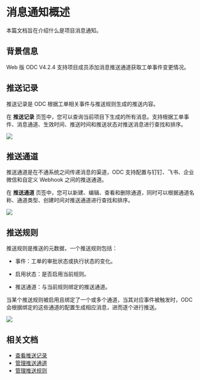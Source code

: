 # 消息通知概述

本篇文档旨在介绍什么是项目消息通知。

## 背景信息

Web 版 ODC V4.2.4 支持项目成员添加消息推送通道获取工单事件变更情况。

## 推送记录

推送记录是 ODC 根据工单相关事件与推送规则生成的推送内容。

在 **推送记录** 页签中，您可以查询当前项目下生成的所有消息。支持根据工单事件、消息通道、生效时间、推送时间和推送状态对推送消息进行查找和排序。

<img src="https://obbusiness-private.oss-cn-shanghai.aliyuncs.com/doc/img/odc/431/950.notification-management/100.overview/1.png">

## 推送通道

推送通道是在不通系统之间传递消息的渠道，ODC 支持配置与钉钉、飞书、企业微信和自定义 Webhook 之间的推送通道。

在 **推送通道** 页签中，您可以新建、编辑、查看和删除通道，同时可以根据通道名称、通道类型、创建时间对推送通道进行查找和排序。

<img src="https://obbusiness-private.oss-cn-shanghai.aliyuncs.com/doc/img/odc/431/950.notification-management/100.overview/3.png">

## 推送规则

推送规则是推送的元数据，一个推送规则包括：

- 事件：工单的审批状态或执行状态的变化。

- 启用状态：是否启用当前规则。

- 推送通道：与当前规则绑定的推送通道。

当某个推送规则被启用且绑定了一个或多个通道，当其对应事件被触发时，ODC 会根据绑定的这些通道的配置生成相应消息，进而逐个进行推送。

<img src="https://obbusiness-private.oss-cn-shanghai.aliyuncs.com/doc/img/odc/431/950.notification-management/100.overview/2.png">

## 相关文档

<p class="relate-doc"/>

* [查看推送记录](200.notification-history.md)
* [管理推送通道](300.manage-notification-channel/100.create-notification-channel.md)
* [管理推送规则](400.manage-notification-rules.md)